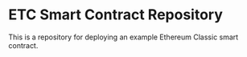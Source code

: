 # ETC Smart Contract Repository

This is a repository for deploying an example
Ethereum Classic smart contract.
